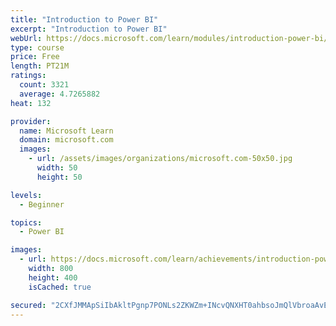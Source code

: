 ```yaml
---
title: "Introduction to Power BI"
excerpt: "Introduction to Power BI"
webUrl: https://docs.microsoft.com/learn/modules/introduction-power-bi/
type: course
price: Free
length: PT21M
ratings:
  count: 3321
  average: 4.7265882
heat: 132

provider:
  name: Microsoft Learn
  domain: microsoft.com
  images:
    - url: /assets/images/organizations/microsoft.com-50x50.jpg
      width: 50
      height: 50

levels:
  - Beginner

topics:
  - Power BI

images:
  - url: https://docs.microsoft.com/learn/achievements/introduction-power-bi-social.png
    width: 800
    height: 400
    isCached: true

secured: "2CXfJMMApSiIbAkltPgnp7PONLs2ZKWZm+INcvQNXHT0ahbsoJmQlVbroaAvE+NeDQoJ3XIppcfu6VVlGZm1CgnCwMwTzzPLt1hjWzJOuCaeWzQ55ywd1ke+LS8rMHbcgtAxNcl3K/nhhFVM4CPZz6qTdRx0Qt7FSVOg3nHnAdsklgbxDYSjPGis2YU0i2V0OjWj0NOTP/a1S/Gwfm24uoAhyDrrMdQfYbBfV2uRyv9dxWFLaHHXglets2HmWd5YusibgkuEnm+1I0ybtMqXEHD9ZZRipFYfXpb/hGqvLSg9hK/ciwtdA5qvYbVJJmLk6fQk4UDCkmL18ztGq1h0WnZpWRwAuxQes3hiEsGl7vTE2iJeUpJBkvQefBJ1M5Vkj4JR4Al7hSXbIIpNcZs+4w==;ltZJxC0UY61OWQ9h/XiGnQ=="
---
```


